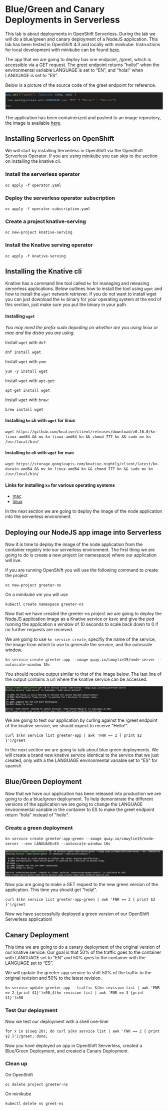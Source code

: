 # Blue/Green and Canary Deployments in Serverless
This lab is about deployments in OpenShift Serverless. During the lab we will do a blue/green and canary deployment of a NodeJS application. This lab has been tested in OpenShift 4.3 and locally with minikube.  Instructions for local development with minikube can be found [here](https://gitlab.consulting.redhat.com/appdev-coe/cloud-native-appdev-enablement/serverless-enablement/introduction/-/blob/master/minikube.md).


The app that we are going to deploy has one endpoint, /greet, which is accessible via a GET request. The greet endpoint returns “hello!” when the environmental variable LANGUAGE is set to “EN”, and “hola!” when LANGUAGE is set to “ES”.   

Below is a picture of the source code of the greet endpoint for reference.   
   
   ![Greet Endpoint](greet.png)

The application has been containerized and pushed to an image repository, the image is available [here](quay.io/cmwylie19/node-server).   


## Installing Serverless on OpenShift
We will start by installing Serverless in OpenShift via the OpenShift Serverless Operator. If you are using [minikube](https://gitlab.consulting.redhat.com/appdev-coe/cloud-native-appdev-enablement/serverless-enablement/introduction/-/blob/master/minikube.md) you can skip to the section on installing the knative cli.

### Install the serverless operator
```
oc apply -f operator.yaml   
```

### Deploy the serverless operator subscription
```
oc apply -f operator-subscription.yaml   
```

### Create a project knative-serving
```
oc new-project knative-serving   
```

### Install the Knative serving operator
```
oc apply -f knative-serving
```

## Installing the Knative cli
Knative has a command line tool called `kn` for managing and releasing serverless applications. Below outlines how to install the tool using `wget` and how to install the `wget`  network retriever. If you do not want to install wget you can just download the `kn` binary for your operating system at the end of this section, just make sure you put the binary in your path. 

#### Installing `wget`   
_You may need the prefix sudo depeding on whether are you using linux or mac and the distro you are using._   
   
Install `wget` with `dnf`:
```
dnf install wget
```

Install `wget` with `yum`:
```
yum -y install wget
```

Install `wget` with `apt-get`:
```
apt-get install wget
```

Install `wget` with `brew`:
```
brew install wget
```

#### Installing `kn` cli with `wget` for linux
```
wget https://github.com/knative/client/releases/download/v0.16.0/kn-linux-amd64 && mv kn-linux-amd64 kn && chmod 777 kn && sudo mv kn /usr/local/bin/
```

#### Installing `kn` cli with `wget` for mac
```
wget https://storage.googleapis.com/knative-nightly/client/latest/kn-darwin-amd64 && mv kn-linux-amd64 kn && chmod 777 kn && sudo mv kn /usr/local/bin/
```


#### Links for installing `kn` for various operating systems
- [mac](https://storage.googleapis.com/knative-nightly/client/latest/kn-darwin-amd64)
- [linux](https://github.com/knative/client/releases/download/v0.16.0/kn-linux-amd64) 
<!-- - [windows](https://storage.googleapis.com/knative-nightly/client/latest/kn-windows-amd64.exe) -->

In the next section we are going to deploy the image of the node application into the serverless environment.   

## Deploying our NodeJS app image into Serverless
Now it is time to deploy the image of the node application from the container registry into our serverless environment. The first thing we are going to do is create a new project (or namespace) where our application will live.   

If you are running OpenShift you will use the following command to create the project 

```
oc new-project greeter-ns
```

On a minikube vm you will use
```
kubectl create namespace greeter-ns
```

Now that we have created the greeter-ns project we are going to deploy the NodeJS application image as a Knative service or ksvc and give the pod running the application a window of 10 seconds to scale back down to 0 if no further requests are recieved.

We are going to use `kn service create`, specifiy the name of the service, the image from which to use to generate the service, and the autoscale window.

``` 
kn service create greeter-app --image quay.io/cmwylie19/node-server --autoscale-window 10s 
```

You should receive output similar to that of the image below. The last line of the output contains a url where the knative service can be accessed.
   
 
![terminal output](ksvc.png)   

We are going to test our application by curling against the /greet endpoint of the knative service, we should expect to receive "Hello!".   

```
curl $(kn service list greeter-app | awk 'FNR == 2 { print $2 }')/greet  
```

In the next section we are going to talk about blue green deployments. We will create a brand new knative service identical to the service that we just created, only with a the LANGUAGE environmental variable set to "ES" for spanish.

## Blue/Green Deployment 
Now that we have our application has been released into production we are going to do a blue/green deployment. To help demonstrate the different versions of the application we are going to change the LANGUAGE environmental variable in the container to ES to make the greet endpoint return “hola”  instead of "hello".


### Create a green deployment
```  
kn service create greeter-app-green --image quay.io/cmwylie19/node-server --env LANGUAGE=ES --autoscale-window 10s 
```

![terminal output](green.png)  

Now you are going to make a GET request to the new green version of the application. This time you should get "hola!". 

```
curl $(kn service list greeter-app-green | awk 'FNR == 2 { print $2 }')/greet
```

Now we have successfully deployed a green version of our OpenShift Serverless application! 

## Canary Deployment
This time we are going to do a canary deployment of the original version of our knative service. Our goal is that 50% of the traffic goes to the container with LANGUAGE set to “EN” and 50% goes to the container with the LANGUAGE set to “ES”.

We will update the greeter-app service to shift 50% of the traffic to the original revision and 50% to the latest revision.
```
kn service update greeter-app --traffic $(kn revision list | awk 'FNR == 2 {print $1}')=50,$(kn revision list | awk 'FNR == 3 {print $1}')=50
```

### Test Our deployment
Now we test our deployment with a shell one-liner   
```
for x in $(seq 20); do curl $(kn service list | awk 'FNR == 2 { print $2 }')/greet; done;
```


Now you have deployed an app in OpenShift Serverless, created a Blue/Green Deployment, and created a Canary Deployment.

### Clean up
On OpenShift
```
oc delete project greeter-ns
```

On minikube
```
kubectl delete ns greet-ns
```